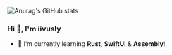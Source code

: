 ![Anurag's GitHub stats](https://github-readme-stats.vercel.app/api?username=iivusly&show_icons=true&theme=radical)

### Hi 👋, I'm iivusly

- :seedling: I’m currently learning **Rust**, **SwiftUI** & **Assembly**!

